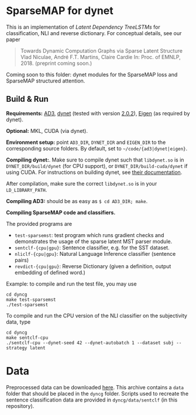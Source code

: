 # SparseMAP for dynet

This is an implementation of *Latent Dependency TreeLSTMs* for classification,
NLI and reverse dictionary. For conceptual details, see our paper

> Towards Dynamic Computation Graphs via Sparse Latent Structure
> Vlad Niculae, André F.T. Martins, Claire Cardie
> In: Proc. of EMNLP, 2018. (preprint coming soon.)

Coming soon to this folder: dynet modules for the SparseMAP loss and SparseMAP
structured attention.

## Build & Run

**Requirements:**
[AD3](https://github.com/andre-martins/ad3),
[dynet](https://github.com/clab/dynet) (tested with version
[2.0.2](https://github.com/clab/dynet/releases/tag/2.0.2)),
[Eigen](http://eigen.tuxfamily.org/) (as required by dynet).

**Optional:** MKL, CUDA (via dynet).

**Environment setup:** point `AD3_DIR`, `DYNET_DIR` and `EIGEN_DIR` to the
corresponding source folders. By default, set to `~/code/{ad3|dynet|eigen}`.

**Compiling dynet:**. Make sure to compile dynet such that `libdynet.so` is in
`DYNET_DIR/build/dynet` (for CPU support), or `DYNET_DIR/build-cuda/dynet` if
using CUDA. For instructions on building dynet, see [their
documentation](https://dynet.readthedocs.io/en/latest/install.html). 

After compilation, make sure the correct `libdynet.so` is in your `LD_LIBRARY_PATH`.

**Compiling AD3:** should be as easy as `$ cd AD3_DIR; make`.

**Compiling SparseMAP code and classifiers.**

The provided programs are

  - `test-sparsemst`: test program which runs gradient checks
and demonstrates the usage of the sparse latent MST parser module.
  - `sentclf-{cpu|gpu}`: Sentence classifier, e.g. for the SST dataset.
  - `nliclf-{cpu|gpu}`: Natural Language Inference classifier (sentence pairs)
  - `revdict-{cpu|gpu}`: Reverse Dictionary (given a definition, output
embedding of defined word.)

Example: to compile and run the test file, you may use

```
cd dyncg
make test-sparsemst
./test-sparsemst
```

To compile and run the CPU version of the NLI classifier on the subjectivity data, type

```
cd dyncg
make sentclf-cpu
./sentclf-cpu --dynet-seed 42 --dynet-autobatch 1 --dataset subj --strategy latent
```

# Data

Preprocessed data can be downloaded
[here](https://www.dropbox.com/s/1chr6ur2swrfypv/niculae18-sparsemap-cg-data.tar.xz?dl=0).
This archive contains a `data` folder that should be placed in the `dyncg` folder. 
Scripts used to recreate the sentence classification data are provided in
`dyncg/data/sentclf` (in this repository).

